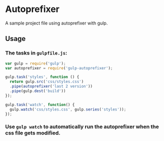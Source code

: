 # Autoprefixer

A sample project file using autoprefixer with gulp.

## Usage

### The tasks in `gulpfile.js`:

```javascript
var gulp = require('gulp');
var autoprefixer = require('gulp-autoprefixer');

gulp.task('styles', function () {
  return gulp.src('css/styles.css')
  .pipe(autoprefixer('last 2 version'))
  .pipe(gulp.dest('build'))
});

gulp.task('watch', function() {
  gulp.watch('css/styles.css', gulp.series('styles'));
});
```
### Use `gulp watch` to automatically run the autoprefixer when the css file gets modified.


